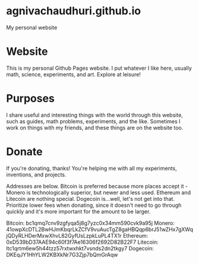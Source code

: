 # agnivachaudhuri.github.io
My personal website

# Website

This is my personal Github Pages website. I put whatever I like here, usually math, science, experiments, and art. Explore at leisure!

# Purposes

I share useful and interesting things with the world through this website, such as guides, math problems, experiments, and the like. Sometimes I work on things with my friends, and these things are on the website too.

# Donate

If you're donating, thanks! You're helping me with all my experiments, inventions, and projects. 

Addresses are below. Bitcoin is preferred because more places accept it - Monero is technologically superior, but newer and less used. Ethereum and Litecoin are nothing special. Dogecoin is...well, let's not get into that. Prioritize lower fees when donating, since it doesn't need to go through quickly and it's more important for the amount to be larger.

Bitcoin: bc1qmq7cnv9zgfyqa5j8g7yzc0x34mm590cvk9a95j
Monero: 41owpXcDTL2BwHJmKbqrLkZCfV9vuAucTgZ8gaHBQqp6brJ51wZHx7gXWqjQDyRLHDerMxwXhvL82GyfUsLzpkLuPL4TX1r
Ethereum: 0xD539bD37AAE94c60f3f7Ae16306f2692D82B22F7
Litecoin: ltc1qrtm6ew5h44tzz57rxtwxhkt7vsnds2dn2tkgy7
Dogecoin: DKEqJY1HhYLW2KBXkNr7G3Zjp7bQmGrAqw
